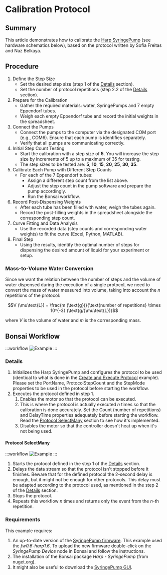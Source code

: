 # Calibration Protocol

## Summary
This article demonstrates how to calibrate the [Harp SyringePump](https://harp-tech.org/api/Harp.SyringePump.html) (see hardware schematics below), based on the protocol written by Sofia Freitas and Naz Belkaya.

## Procedure
1. Define the Step Size
    - Set the desired step size (step 1 of the [Details](#details) section).
    - Set the number of protocol repetitions (step 2.2 of the [Details](#details) section).
2. Prepare for the Calibration
    - Gather the required materials: water, SyringePumps and 7 empty Eppendorf tubes.
    - Weigh each empty Eppendorf tube and record the initial weights in the spreadsheet.
3. Connect the Pumps
    - Connect the pumps to the computer via the designated COM port (e.g., COM6). Ensure that each pump is identifies separately.
    - Verify that all pumps are communicating correctly.
4. Initial Step Count Testing
    - Start the calibration with a step size of **5**. You will increase the step size by increments of 5 up to a maximum of 35 for testing.
    - The step sizes to be tested are: **5**, **10**, **15**, **20**, **25**, **30**, **35**.
5. Calibrate Each Pump with Different Step Counts
    - For each of the 7 Eppendorf tubes:
        - Assign a different step count from the list above.
        - Adjust the step count in the pump software and prepare the pump accordingly.
        - Run the Bonsai workflow.
6. Record Post-Dispensing Weights
    - After each tube has been filled with water, weigh the tubes again.
    - Record the post-filling weights in the spreadsheet alongside the corresponding step count.
7. Curve Fitting and Data Analysis
    - Use the recorded data (step counts and corresponding water weights) to fit the curve (Excel, Python, MATLAB).
8. Final Step
    - Using the results, identify the optimal number of steps for dispensing the desired amount of liquid for your experiment or setup.

### Mass-to-Volume Water Conversion
Since we want the relation between the number of steps and the volume of water dispensed during the execution of a single protocol, we need to convert the mass of water measured into volume, taking into account the $n$ repetitions of the protocol:

$$V (\mu\text{L}) = \frac{m (\text{g})}{\text{number of repetitions} \times 10^{-3} (\text{g/}\mu\text{L})}$$

where $V$ is the volume of water and $m$ is the corresponding mass.

## Bonsai Workflow
:::workflow
![Example](~/workflows/HarpExamples/SyringePump/CalibrationProtocol/CalibrationProtocol.bonsai)
:::

### Details
1. Initializes the Harp SyringePump and configures the protocol to be used (identical to what is done in the [Create and Execute Protocol](https://fchampalimaud.github.io/cf.bonsai/workflows/HarpExamples/SyringePump/CreateAndExecuteProtocol/CreateAndExecuteProtocol.html) example). Please set the PortName, ProtocolStepCount and the StepMode properties to be used in the protocol before starting the workflow.
2. Executes the protocol defined in step 1.
    1. Enables the motor so that the protocol can be executed.
    2. This is where the protocol is actually executed $n$ times so that the calibration is done accurately. Set the Count (number of repetitions) and DelayTime properties adequately before starting the workflow. Read the [Protocol SelectMany](#protocol-selectmany) section to see how it's implemented.
    3. Disables the motor so that the controller doesn't heat up when it's not being used.

#### Protocol SelectMany
:::workflow
![Example](~/workflows/HarpExamples/SyringePump/CalibrationProtocol/ProtocolSelectMany.bonsai)
:::

1. Starts the protocol defined in the step 1 of the [Details](#details) section.
2. Delays the data stream so that the protocol isn't stopped before it finishes. Beware that for the defined protocol the 2-second delay is enough, but it might not be enough for other protocols. This delay must be adapted according to the protocol used, as mentioned in the step 2 of the [Details](#details) section.
3. Stops the protocol.
4. Repeats this workflow $n$ times and returns only the event from the $n$-th repetition.

### Requirements
This example requires:
1. An up-to-date version of the [SyringePump firmware](https://github.com/harp-tech/device.syringepump/releases). This example used the *fw0.6-harp1.6*. To upload the new firmware double-click on the *SyringePump Device* node in Bonsai and follow the instructions.
2. The installation of the Bonsai package *Harp - SyringePump* (from nuget.org).
3. It might also be useful to download the [SyringePump GUI](https://github.com/harp-tech/device.syringepump/releases).
